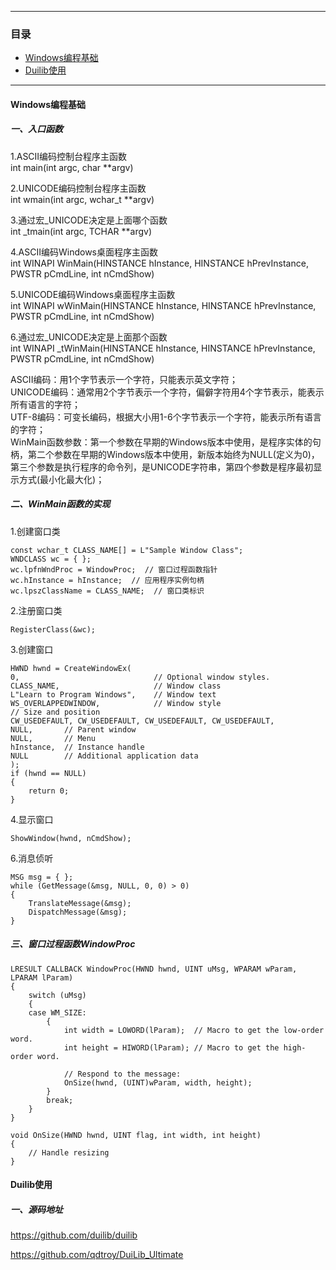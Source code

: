 *** 
### **目录**
* [Windows编程基础](Windows编程基础)
* [Duilib使用](Duilib使用)
***

#### Windows编程基础
##### 一、入口函数
1.ASCII编码控制台程序主函数  
int main(int argc, char **argv)  

2.UNICODE编码控制台程序主函数  
int wmain(int argc, wchar_t **argv)  

3.通过宏_UNICODE决定是上面哪个函数  
int _tmain(int argc, TCHAR **argv)  

4.ASCII编码Windows桌面程序主函数  
int WINAPI WinMain(HINSTANCE hInstance, HINSTANCE hPrevInstance, PWSTR pCmdLine, int nCmdShow)  

5.UNICODE编码Windows桌面程序主函数  
int WINAPI wWinMain(HINSTANCE hInstance, HINSTANCE hPrevInstance, PWSTR pCmdLine, int nCmdShow)  

6.通过宏_UNICODE决定是上面那个函数  
int WINAPI _tWinMain(HINSTANCE hInstance, HINSTANCE hPrevInstance, PWSTR pCmdLine, int nCmdShow)  

ASCII编码：用1个字节表示一个字符，只能表示英文字符；  
UNICODE编码：通常用2个字节表示一个字符，偏僻字符用4个字节表示，能表示所有语言的字符；  
UTF-8编码：可变长编码，根据大小用1-6个字节表示一个字符，能表示所有语言的字符；  
WinMain函数参数：第一个参数在早期的Windows版本中使用，是程序实体的句柄，第二个参数在早期的Windows版本中使用，新版本始终为NULL(定义为0)，第三个参数是执行程序的命令列，是UNICODE字符串，第四个参数是程序最初显示方式(最小化最大化)；  

##### 二、WinMain函数的实现
1.创建窗口类  

    const wchar_t CLASS_NAME[] = L"Sample Window Class";  
    WNDCLASS wc = { };  
    wc.lpfnWndProc = WindowProc;  // 窗口过程函数指针  
    wc.hInstance = hInstance;  // 应用程序实例句柄  
    wc.lpszClassName = CLASS_NAME;  // 窗口类标识  

2.注册窗口类  

    RegisterClass(&wc);  

3.创建窗口

    HWND hwnd = CreateWindowEx(
    0,                              // Optional window styles.
    CLASS_NAME,                     // Window class
    L"Learn to Program Windows",    // Window text
    WS_OVERLAPPEDWINDOW,            // Window style
    // Size and position
    CW_USEDEFAULT, CW_USEDEFAULT, CW_USEDEFAULT, CW_USEDEFAULT,
    NULL,       // Parent window    
    NULL,       // Menu
    hInstance,  // Instance handle
    NULL        // Additional application data
    );
    if (hwnd == NULL)
    {
        return 0;
    }

4.显示窗口  

    ShowWindow(hwnd, nCmdShow);

6.消息侦听  

    MSG msg = { };
    while (GetMessage(&msg, NULL, 0, 0) > 0)
    {
        TranslateMessage(&msg);
        DispatchMessage(&msg);
    }

##### 三、窗口过程函数WindowProc

    LRESULT CALLBACK WindowProc(HWND hwnd, UINT uMsg, WPARAM wParam, LPARAM lParam)
    {
        switch (uMsg)
        {
        case WM_SIZE:
            {
                int width = LOWORD(lParam);  // Macro to get the low-order word.
                int height = HIWORD(lParam); // Macro to get the high-order word.
    
                // Respond to the message:
                OnSize(hwnd, (UINT)wParam, width, height);
            }
            break;
        }
    }
    
    void OnSize(HWND hwnd, UINT flag, int width, int height)
    {
        // Handle resizing
    }


#### Duilib使用
##### 一、源码地址

https://github.com/duilib/duilib

https://github.com/qdtroy/DuiLib_Ultimate
